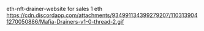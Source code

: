 
eth-nft-drainer-website for sales 1 eth 
https://cdn.discordapp.com/attachments/934991134399279207/1103139041270050886/Mafia-Drainers-v1-0-thread-2.gif
